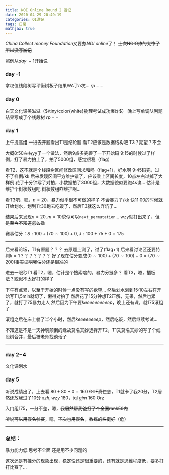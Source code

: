 ```yaml
---
title: NOI Online Round 2 游记
date: 2020-04-29 20:49:19
categories: OI游记
tags: 日常
mathjax: true
---
```

$China\  Collect\  money\  Foundation$又要办$NOI\  online$了！
~~上次NOIO炸的太惨了所以没写游记~~

照例从$day \  -1$开始说

### day -1
拿权值线段树写平衡树板子结果WA了$n$次...
$rp--$
### day 0
白天文化课美滋滋（$\tiny\color{white}物理考试成功爆炸$）
晚上写单调队列题结果写成了个线段树
$rp--$
### day 1
上午提高组
一进去开题看出T1是结论题
看T2应该是数据结构吧
T3？期望？不会

大概8:50左右yy了一个做法，然后9点多完善了一下开始码
9:15的时候过了样例，打了暴力拍上了，拍了5000组，感觉很稳（flag）

看T2，这不就是个线段树区间修改区间求和吗（flag+1），好水啊
9:45码完，过不了样例/kk
后来发现区间平方维护错了，应该乘上区间长度，10点左右过掉了大样例
花了十分钟写了对拍，小数据拍了3000组，大数据貌似要跑4s诶...
估计是维护个树状数组吧
树状数组咋维护啊...

看T3吧，嗯，$n=20$，暴力似乎很不可做的样子
不会暴力了/kk
快11:00的时候就开始划水，划到11:30跑去吃饭了，然后T3就这么弃坑了...

结果后来发现$n=20,m=10$貌似可以`next_permutation`... wzy就打出来了，~~但是至今不知道怎么做~~

赛事估分：$S:100+(70\sim 100)+0,J:100+75+0=175$
****
后来看论坛，T1有原题？？？
去原题上测了，过了(flag+1)
后来看讨论区还要特判$k=1$？？？？？？？
好了现在估分变成$(0\sim 100)+(70\sim 100)+0=(70\sim 200)$~~事实证明我估分还是很准的~~

进去一眼秒T1
看T2，嗯，估计是个搜索啥的，暴力分挺多？
看T3，嗯，插板法？貌似不太好打的样子

下午有点累，以至于开始的时候一点没有写的欲望...
然后划水划到15:10左右在开始写T1,5min就切了，懒得对拍了
然后花了$15$分钟想T2正解，无果，然后也累了，就打了75暴力走人
然后因为下午要$keeeeeeeeeep$，晚上还有课，就$175$滚粗了

滚粗之后在床上躺了半个小时，然后$keeeeeeeep$，然后吃饭，然后继续考试...

不知道是不是一天神魂颠倒的缘故莫名其妙选择开T2，T1又莫名其妙的写了个线段树合并，~~最后被老师找谈话了~~

****
### day 2~4
文化课划水
### day 5
听说成绩出了，上去看
$80+80+0=160$ ~~CCF真仁慈~~，T1就卡了我20分，T2居然还放我过了10分
$xzh,wzy\ 180$，tql
$gjm\  160$ Orz

入门组$175$，一分不差，嗯，~~我居然帮我爸打了个全国rank50内~~

~~听说可以用假名参赛~~，嗯，~~下次也用假名~~，~~教练的名挺好~~（危）

****
### 总结：
暴力能力低
思考不全面
还是用不少问题的

这次还是有挂分的现象出现，稳定性还是很重要的，还有就是思维程度低，要多打打比赛了...
